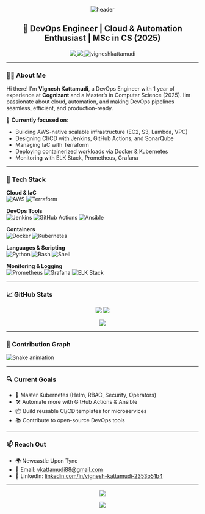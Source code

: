 <!-- Banner Header -->
<p align="center">
  <img src="https://capsule-render.vercel.app/api?type=waving&color=0:0f2027,100:2c5364&height=120&section=header&text=Hi%20👋%2C%20I'm%20Vignesh%20Kattamudi!&fontSize=40&fontColor=ffffff" alt="header"/>
</p>

<h2 align="center">🚀 DevOps Engineer | Cloud & Automation Enthusiast | MSc in CS (2025)</h2>

<p align="center">
  <a href="https://linkedin.com/in/vignesh-kattamudi-2353b51b4" target="_blank">
    <img src="https://img.shields.io/badge/LinkedIn-%230077B5.svg?style=for-the-badge&logo=linkedin&logoColor=white"/>
  </a>
  <a href="mailto:vkattamudi88@gmail.com">
    <img src="https://img.shields.io/badge/Email-D14836.svg?style=for-the-badge&logo=gmail&logoColor=white"/>
  </a>
  <img src="https://komarev.com/ghpvc/?username=vigneshkattamudi&label=Profile%20Views&color=0e75b6&style=flat" alt="vigneshkattamudi" />
</p>

---

### 👨‍💻 About Me

Hi there! I'm **Vignesh Kattamudi**, a DevOps Engineer with 1 year of experience at **Cognizant** and a Master’s in Computer Science (2025). I’m passionate about cloud, automation, and making DevOps pipelines seamless, efficient, and production-ready.

🧠 **Currently focused on**:
- Building AWS-native scalable infrastructure (EC2, S3, Lambda, VPC)
- Designing CI/CD with Jenkins, GitHub Actions, and SonarQube
- Managing IaC with Terraform
- Deploying containerized workloads via Docker & Kubernetes
- Monitoring with ELK Stack, Prometheus, Grafana

---

### 🧰 Tech Stack

**Cloud & IaC**  
![AWS](https://img.shields.io/badge/AWS-%23232F3E.svg?style=for-the-badge&logo=amazon-aws&logoColor=white)
![Terraform](https://img.shields.io/badge/Terraform-%235835CC.svg?style=for-the-badge&logo=terraform&logoColor=white)

**DevOps Tools**  
![Jenkins](https://img.shields.io/badge/Jenkins-%232C5263.svg?style=for-the-badge&logo=jenkins&logoColor=white)
![GitHub Actions](https://img.shields.io/badge/GitHub_Actions-%232C5263.svg?style=for-the-badge&logo=github-actions&logoColor=white)
![Ansible](https://img.shields.io/badge/Ansible-%23000000.svg?style=for-the-badge&logo=ansible&logoColor=white)

**Containers**  
![Docker](https://img.shields.io/badge/Docker-%230db7ed.svg?style=for-the-badge&logo=docker&logoColor=white)
![Kubernetes](https://img.shields.io/badge/Kubernetes-%23326ce5.svg?style=for-the-badge&logo=kubernetes&logoColor=white)

**Languages & Scripting**  
![Python](https://img.shields.io/badge/Python-%233776AB.svg?style=for-the-badge&logo=python&logoColor=white)
![Bash](https://img.shields.io/badge/Bash-%234EAA25.svg?style=for-the-badge&logo=gnu-bash&logoColor=white)
![Shell](https://img.shields.io/badge/Shell-%23121011.svg?style=for-the-badge)

**Monitoring & Logging**  
![Prometheus](https://img.shields.io/badge/Prometheus-E6522C?style=for-the-badge&logo=prometheus&logoColor=white)
![Grafana](https://img.shields.io/badge/Grafana-F46800?style=for-the-badge&logo=grafana&logoColor=white)
![ELK Stack](https://img.shields.io/badge/ELK-005571?style=for-the-badge&logo=elasticstack&logoColor=white)

---

### 📈 GitHub Stats

<p align="center">
  <img src="https://github-readme-stats.vercel.app/api?username=vigneshkattamudi&show_icons=true&theme=tokyonight&hide_border=true" />
  <img src="https://github-readme-streak-stats.herokuapp.com?user=vigneshkattamudi&theme=tokyonight&hide_border=true" />
</p>

<p align="center">
  <img src="https://github-readme-stats.vercel.app/api/top-langs/?username=vigneshkattamudi&layout=compact&theme=tokyonight&hide_border=true" />
</p>

---

### 🐍 Contribution Graph

![Snake animation](https://github.com/vigneshkattamudi/vigneshkattamudi/blob/output/github-contribution-grid-snake.svg)

---

### 🔍 Current Goals

- 🧠 Master Kubernetes (Helm, RBAC, Security, Operators)
- 🛠️ Automate more with GitHub Actions & Ansible
- 📦 Build reusable CI/CD templates for microservices
- 📚 Contribute to open-source DevOps tools

---

### 📫 Reach Out

- 🌍 Newcastle Upon Tyne  
- 📩 Email: [vkattamudi88@gmail.com](mailto:vkattamudi88@gmail.com)  
- 💼 LinkedIn: [linkedin.com/in/vignesh-kattamudi-2353b51b4](https://linkedin.com/in/vignesh-kattamudi-2353b51b4)

---

<p align="center">
  <img src="https://quotes-github-readme.vercel.app/api?type=horizontal&theme=radical" />
</p>

<p align="center">
  <img src="https://capsule-render.vercel.app/api?section=footer&type=waving&color=gradient&height=100"/>
</p>


